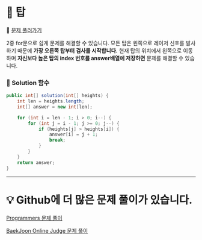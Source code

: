 # :page_facing_up: 탑

:link: [문제 풀러가기](https://programmers.co.kr/learn/courses/30/lessons/42588?language=java)

2중 for문으로 쉽게 문제를 해결할 수 있습니다. 모든 탑은 왼쪽으로 레이저 신호를 발사하기 때문에 __가장 오른쪽 탑부터 검사를 시작합니다.__ 현재 탑의 위치에서 왼쪽으로 이동하며 __자신보다 높은 탑의 index 번호를 answer배열에 저장하면__ 문제를 해결할 수 있습니다.


### __:seedling: Solution 함수__
```java
public int[] solution(int[] heights) {
    int len = heights.length;
    int[] answer = new int[len];

    for (int i = len - 1; i > 0; i--) {
        for (int j = i - 1; j >= 0; j--) {
            if (heights[j] > heights[i]) {
                answer[i] = j + 1;
                break;
            }
        }
    }
    return answer;
}
```
***
# __:bulb: Github에 더 많은 문제 풀이가 있습니다.__
[Programmers 문제 풀이 ](https://github.com/seungrokoh/TIL/Algorithm)

[BaekJoon Online Judge 문제 풀이](https://github.com/seungrokoh/Beakjoon_OnlineJudge)
